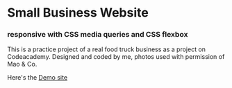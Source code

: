 # Small Business Website

### responsive with CSS media queries and CSS flexbox

This is a practice project of a real food truck business as a project on Codeacademy. Designed and coded by me, photos used with permission of Mao & Co.

Here's the [Demo site](https://mxx1029.github.io/flexbox-business-site/)
